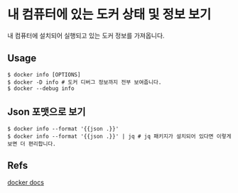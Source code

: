 # 내 컴퓨터에 있는 도커 상태 및 정보 보기

내 컴퓨터에 설치되어 실행되고 있는 도커 정보를 가져옵니다.

## Usage

```shell
$ docker info [OPTIONS]
$ docker -D info # 도커 디버그 정보까지 전부 보여줍니다.
$ docker --debug info
```

## Json 포맷으로 보기

```shell
$ docker info --format '{{json .}}' 
$ docker info --format '{{json .}}' | jq # jq 패키지가 설치되어 있다면 이렇게 보면 더 편리합니다.
```

## Refs

[docker docs](https://docs.docker.com/engine/reference/commandline/info/)
